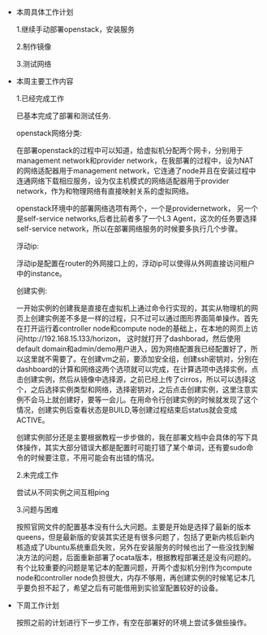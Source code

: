 - 本周具体工作计划

  1.继续手动部署openstack，安装服务
  
  2.制作镜像

  3.测试网络
- 本周主要工作内容 

  1.已经完成工作

   已基本完成了部署和测试任务.

   openstack网络分类:

   在部署openstack的过程中可以知道，给虚拟机分配两个网卡，分别用于management network和provider network，在我部署的过程中，设为NAT的网络适配器用于management network，它连通了node并且在安装过程中连通网络下载相应服务，设为仅主机模式的网络适配器用于provider network，作为和物理网络有直接映射关系的虚拟网络。

   openstack环境中的部署网络选项有两个，一个是providernetwork， 另一个是self-service networks,后者比前者多了一个L3 Agent，这次的任务要选择self-service network，所以在部署网络服务的时候要多执行几个步骤。

   浮动ip:

   浮动ip是配置在router的外网接口上的，浮动ip可以使得从外网直接访问租户中的instance。

   创建实例:

   一开始实例的创建我是直接在虚拟机上通过命令行实现的，其实从物理机的网页上创建实例差不多是一样的过程，只不过可以通过图形界面简单操作。首先在打开运行着controller node和compute node的基础上，在本地的网页上访问http://192.168.15.133/horizon， 这时就打开了dashborad，然后使用default domain和admin/demo用户进入，因为网络配置我已经配置好了，所以这里就不需要了。在创建vm之前，要添加安全组，创建ssh密钥对，分别在dashboard的计算和网络这两个选项就可以完成，在计算选项中选择实例，点击创建实例，然后从镜像中选择源，之前已经上传了cirros，所以可以选择这个，之后选择实例类型和网络，选择密钥对，之后点击创建实例，这里注意实例不会马上就创建好，要等一会儿。在用命令行创建实例的时候就发现了这个情况，创建实例后查看状态是BUILD,等创建过程结束后status就会变成ACTIVE。


  创建实例部分还是主要根据教程一步步做的，我在部署文档中会具体的写下具体操作，其实大部分错误大都是配置时可能打错了某个单词，还有要sudo命令的时候要注意，不用可能会有出错的情况。
  
  2.未完成工作

    尝试从不同实例之间互相ping

  3.问题与困难

  按照官网文件的配置基本没有什么大问题。主要是开始是选择了最新的版本queens，但是最新版的安装其实还是有很多问题了，包括了更新内核后新内核造成了Ubuntu系统重启失败，另外在安装服务的时候也出了一些没找到解决方法的问题，后面重新部署了ocata版本，根据教程部署还是没有问题的。有个比较重要的问题是笔记本的配置问题，开两个虚拟机分别作为compute node和controller node负担很大，内存不够用，再创建实例的时候笔记本几乎要负担不起了，希望之后有可能借用到实验室配置较好的设备。
- 下周工作计划

  按照之前的计划进行下一步工作，有空在部署好的环境上尝试多做些操作。
